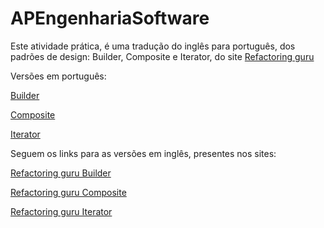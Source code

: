 # APEngenhariaSoftware


Este atividade prática, é uma tradução do inglês para português, dos padrões de design: Builder, Composite e Iterator, do site [Refactoring guru](https://refactoring.guru/)

Versões em português:


[Builder](https://github.com/PedroEllero/APEngenhariaSoftware/blob/main/Builder/builder.md)

[Composite](https://github.com/PedroEllero/APEngenhariaSoftware/blob/main/Composite/Composite.md)

[Iterator](https://github.com/PedroEllero/APEngenhariaSoftware/blob/main/Iterator/Iterator.md)

Seguem os links para as versões em inglês, presentes nos sites:

[Refactoring guru Builder](https://refactoring.guru/design-patterns/builder)

[Refactoring guru Composite](https://refactoring.guru/design-patterns/composite)

[Refactoring guru Iterator](https://refactoring.guru/design-patterns/iterator)


